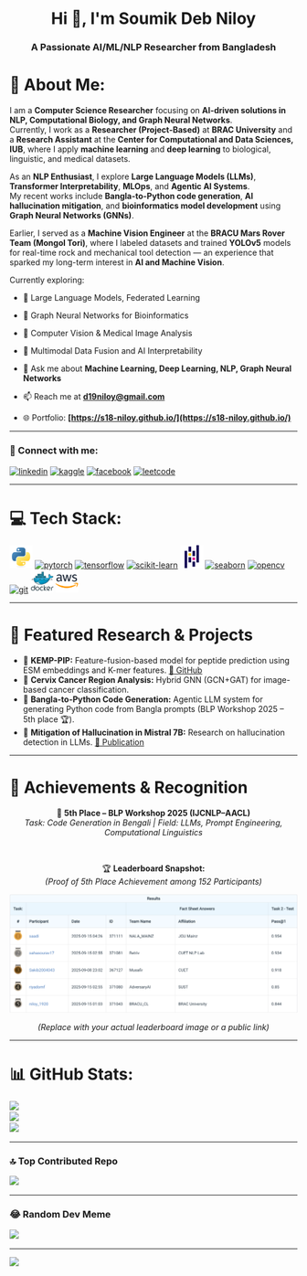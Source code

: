 <h1 align="center">Hi 👋, I'm Soumik Deb Niloy</h1>
<h3 align="center">A Passionate AI/ML/NLP Researcher from Bangladesh</h3>

# 💫 About Me:
I am a **Computer Science Researcher** focusing on **AI-driven solutions in NLP, Computational Biology, and Graph Neural Networks**.  
Currently, I work as a **Researcher (Project-Based)** at **BRAC University** and a **Research Assistant** at the **Center for Computational and Data Sciences, IUB**, where I apply **machine learning** and **deep learning** to biological, linguistic, and medical datasets.

As an **NLP Enthusiast**, I explore **Large Language Models (LLMs)**, **Transformer Interpretability**, **MLOps**, and **Agentic AI Systems**.  
My recent works include **Bangla-to-Python code generation**, **AI hallucination mitigation**, and **bioinformatics model development** using **Graph Neural Networks (GNNs)**.

Earlier, I served as a **Machine Vision Engineer** at the **BRACU Mars Rover Team (Mongol Tori)**, where I labeled datasets and trained **YOLOv5** models for real-time rock and mechanical tool detection — an experience that sparked my long-term interest in **AI and Machine Vision**.

Currently exploring:  
- 🧠 Large Language Models, Federated Learning  
- 🧬 Graph Neural Networks for Bioinformatics  
- 🤖 Computer Vision & Medical Image Analysis  
- 🧩 Multimodal Data Fusion and AI Interpretability  

- 💬 Ask me about **Machine Learning, Deep Learning, NLP, Graph Neural Networks**
- 📫 Reach me at **d19niloy@gmail.com**
- 🌐 Portfolio: **[https://s18-niloy.github.io/](https://s18-niloy.github.io/)**

---

<h3 align="left">🔗 Connect with me:</h3>
<p align="left">
<a href="https://www.linkedin.com/in/soumik-deb-niloy-22ab431a5/" target="blank"><img align="center" src="https://raw.githubusercontent.com/rahuldkjain/github-profile-readme-generator/master/src/images/icons/Social/linked-in-alt.svg" alt="linkedin" height="30" width="40" /></a>
<a href="https://www.kaggle.com/soumikniloy" target="blank"><img align="center" src="https://raw.githubusercontent.com/rahuldkjain/github-profile-readme-generator/master/src/images/icons/Social/kaggle.svg" alt="kaggle" height="30" width="40" /></a>
<a href="https://www.facebook.com/soumikdeb.niloy" target="blank"><img align="center" src="https://raw.githubusercontent.com/rahuldkjain/github-profile-readme-generator/master/src/images/icons/Social/facebook.svg" alt="facebook" height="30" width="40" /></a>
<a href="https://leetcode.com/nil_sparrow/" target="blank"><img align="center" src="https://raw.githubusercontent.com/rahuldkjain/github-profile-readme-generator/master/src/images/icons/Social/leet-code.svg" alt="leetcode" height="30" width="40" /></a>
</p>

---

# 💻 Tech Stack:
<p align="left">
<a href="https://www.python.org" target="_blank" rel="noreferrer"><img src="https://raw.githubusercontent.com/devicons/devicon/master/icons/python/python-original.svg" alt="python" width="40" height="40"/></a>
<a href="https://pytorch.org/" target="_blank" rel="noreferrer"><img src="https://www.vectorlogo.zone/logos/pytorch/pytorch-icon.svg" alt="pytorch" width="40" height="40"/></a>
<a href="https://www.tensorflow.org" target="_blank" rel="noreferrer"><img src="https://www.vectorlogo.zone/logos/tensorflow/tensorflow-icon.svg" alt="tensorflow" width="40" height="40"/></a>
<a href="https://scikit-learn.org/" target="_blank" rel="noreferrer"><img src="https://upload.wikimedia.org/wikipedia/commons/0/05/Scikit_learn_logo_small.svg" alt="scikit-learn" width="40" height="40"/></a>
<a href="https://pandas.pydata.org/" target="_blank" rel="noreferrer"><img src="https://raw.githubusercontent.com/devicons/devicon/master/icons/pandas/pandas-original.svg" alt="pandas" width="40" height="40"/></a>
<a href="https://seaborn.pydata.org/" target="_blank" rel="noreferrer"><img src="https://seaborn.pydata.org/_images/logo-mark-lightbg.svg" alt="seaborn" width="40" height="40"/></a>
<a href="https://opencv.org/" target="_blank" rel="noreferrer"><img src="https://www.vectorlogo.zone/logos/opencv/opencv-icon.svg" alt="opencv" width="40" height="40"/></a>
<a href="https://git-scm.com/" target="_blank" rel="noreferrer"><img src="https://www.vectorlogo.zone/logos/git-scm/git-scm-icon.svg" alt="git" width="40" height="40"/></a>
<a href="https://www.docker.com/" target="_blank" rel="noreferrer"><img src="https://raw.githubusercontent.com/devicons/devicon/master/icons/docker/docker-original-wordmark.svg" alt="docker" width="40" height="40"/></a>
<a href="https://aws.amazon.com" target="_blank" rel="noreferrer"><img src="https://raw.githubusercontent.com/devicons/devicon/master/icons/amazonwebservices/amazonwebservices-original-wordmark.svg" alt="aws" width="40" height="40"/></a>
</p>

---

# 🧪 Featured Research & Projects
- 🧬 **KEMP-PIP:** Feature-fusion-based model for peptide prediction using ESM embeddings and K-mer features. [🔗 GitHub](https://github.com/S18-Niloy/KEMP-PIP)
- 🧫 **Cervix Cancer Region Analysis:** Hybrid GNN (GCN+GAT) for image-based cancer classification.
- 🤖 **Bangla-to-Python Code Generation:** Agentic LLM system for generating Python code from Bangla prompts (BLP Workshop 2025 – 5th place 🏆).
- 📜 **Mitigation of Hallucination in Mistral 7B:** Research on hallucination detection in LLMs. [🔗 Publication](https://dspace.bracu.ac.bd:8443/xmlui/handle/10361/22762)

---

# 🏅 Achievements & Recognition
<div align="center">
  
🌟 **5th Place – BLP Workshop 2025 (IJCNLP–AACL)**  
*Task: Code Generation in Bengali | Field: LLMs, Prompt Engineering, Computational Linguistics*

<br>

🏆 **Leaderboard Snapshot:**  
*(Proof of 5th Place Achievement among 152 Participants)*  

<img src="BLP.png" alt="BLP Leaderboard" width="600"/>

*(Replace with your actual leaderboard image or a public link)*

</div>

---

# 📊 GitHub Stats:
![](https://github-readme-stats.vercel.app/api?username=S18-Niloy&theme=dark&hide_border=false&include_all_commits=true&count_private=true)<br/>
![](https://github-readme-streak-stats.herokuapp.com/?user=S18-Niloy&theme=dark&hide_border=false)<br/>
![](https://github-readme-stats.vercel.app/api/top-langs/?username=S18-Niloy&theme=dark&hide_border=false&layout=compact)

---

### 🔝 Top Contributed Repo
![](https://github-contributor-stats.vercel.app/api?username=S18-Niloy&limit=5&theme=dark&combine_all_yearly_contributions=true)

---

### 😂 Random Dev Meme
<img src='https://randommeme-five.vercel.app/' style="height: 400px;"/>

---

[![](https://visitcount.itsvg.in/api?id=S18-Niloy&icon=0&color=0)](https://visitcount.itsvg.in)

